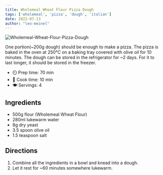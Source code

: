 ```yaml
---
title: Wholemeal Wheat Flour Pizza Dough
tags: ['wholemeal', 'pizza', 'dough', 'italian']
date: 2022-07-13
author: "leo-meinel"
---
```


![Wholemeal-Wheat-Flour-Pizza-Dough](/pix/wholemeal-wheat-flour-pizza-dough.webp)

One portion(~200g dough) should be enough to make a pizza.
The pizza is baked in the oven at 250°C on a baking tray covered with olive oil for 10 minutes.
The dough can be stored in the refrigerator for ~2 days.
For it to last longer, it should be stored in the freezer.

- ⏲️ Prep time: 70 min
- 🍳 Cook time: 10 min
- 🍽️ Servings: 4

## Ingredients

- 500g flour (Wholemeal Wheat Flour)
- 280ml lukewarm water
- 8g dry yeast
- 3.5 spoon olive oil
- 1.5 teaspoon salt

## Directions

1. Combine all the ingredients in a bowl and knead into a dough.
2. Let it rest for ~60 minutes somewhere lukewarm.
